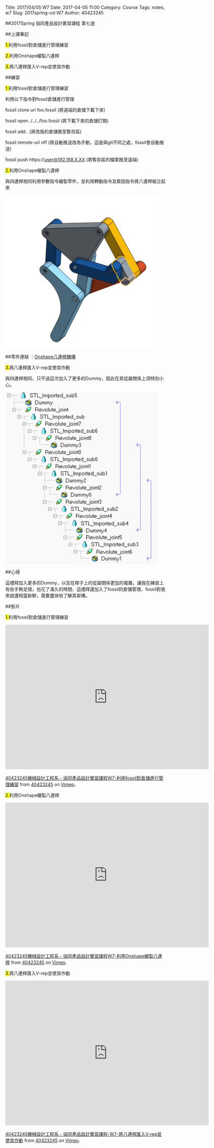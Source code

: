 Title: 2017/04/05 W7
Date: 2017-04-05 11:00
Category: Course
Tags: notes, w7
Slug: 2017spring-cd-W7
Author: 40423245

##2017Spring 協同產品設計實習課程  第七週

<!-- PELICAN_END_SUMMARY -->

##上課筆記

<span style="background-color: #ffff00">1.</span>利用fossil對倉儲進行管理練習

<span style="background-color: #ffff00">2.</span>利用Onshape繪製八連桿

<span style="background-color: #ffff00">3.</span>將八連桿匯入V-rep並使其作動

##練習

<span style="background-color: #ffff00">1.</span>利用fossil對倉儲進行管理練習

利用以下指令對fossil倉儲進行管理

fossil clone uri foo.fossil (將遠端的倉儲下載下來)

fossil open ./../../foo.fossil (將下載下來的倉儲打開)

fossil add . (將改版的倉儲推至暫存區)

fossil remote-url off (將自動推送改為手動，這是與git不同之處，fossil會自動推送)

fossil push https://user@192.168.X.XX  (將暫存區的檔案推至遠端)

<span style="background-color: #ffff00">2.</span>利用Onshape繪製八連桿

與四連桿相同利用參數指令繪製零件，並利用轉動指令及緊固指令將八連桿組立起來

<img src="./../data/image W7/Onshape 8link ass.png" width="480" />

##零件連結 ：<a href="https://cad.onshape.com/documents/8f27e94d797527621c7de57f/w/348f7b820c41f1e00e927d58/e/ac94e18b0e62ac367e76fc53">Onshape八連桿機構</a>

<span style="background-color: #ffff00">3.</span>將八連桿匯入V-rep並使其作動

與四連桿相同，只不過這次加入了更多的Dummy，因此在其從屬關係上須特別小心。

<img src="./../data/image W7/V-rep 8 link relationship .png" width="480" />

##心得

這禮拜加入更多的Dummy，以及在桿子上的從屬關係更加的複雜，讓我在練習上有些手無足措，也花了滿久的時間，這禮拜還加入了fossil的倉儲管理，fossil對我來說還相當新鮮，需要盡快地了解其架構。

##影片

<span style="background-color: #ffff00">1.</span>利用fossil對倉儲進行管理練習

<iframe src="https://player.vimeo.com/video/212450094" width="640" height="454" frameborder="0" webkitallowfullscreen mozallowfullscreen allowfullscreen></iframe>
<p><a href="https://vimeo.com/212450094">40423245機械設計工程系 - 協同產品設計實習課程W7-利用fossil對倉儲進行管理練習</a> from <a href="https://vimeo.com/user47996237">40423245</a> on <a href="https://vimeo.com">Vimeo</a>.</p>

<span style="background-color: #ffff00">2.</span>利用Onshape繪製八連桿

<iframe src="https://player.vimeo.com/video/212448923" width="640" height="454" frameborder="0" webkitallowfullscreen mozallowfullscreen allowfullscreen></iframe>
<p><a href="https://vimeo.com/212448923">40423245機械設計工程系 - 協同產品設計實習課程W7-利用Onshape繪製八連桿</a> from <a href="https://vimeo.com/user47996237">40423245</a> on <a href="https://vimeo.com">Vimeo</a>.</p>

<span style="background-color: #ffff00">3.</span>將八連桿匯入V-rep並使其作動

<iframe src="https://player.vimeo.com/video/212447799" width="640" height="454" frameborder="0" webkitallowfullscreen mozallowfullscreen allowfullscreen></iframe>
<p><a href="https://vimeo.com/212447799">40423245機械設計工程系 - 協同產品設計實習課程-W7-將八連桿匯入V-rep並使其作動</a> from <a href="https://vimeo.com/user47996237">40423245</a> on <a href="https://vimeo.com">Vimeo</a>.</p>
